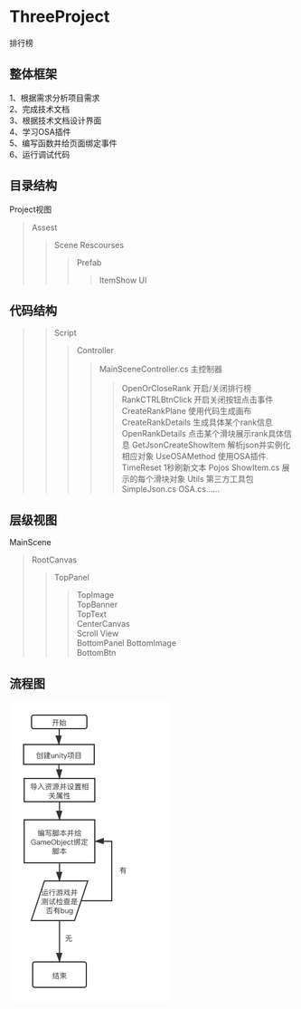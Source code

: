 # ThreeProject
排行榜
## 整体框架
1、根据需求分析项目需求  
2、完成技术文档  
3、根据技术文档设计界面  
4、学习OSA插件  
5、编写函数并给页面绑定事件  
6、运行调试代码  
## 目录结构
Project视图
> Assest
>> Scene
>> Rescourses
>>> Prefab  
>>>> ItemShow
>>> UI  
## 代码结构
>> Script 
>>> Controller
>>>> MainSceneController.cs 主控制器  
>>>>> OpenOrCloseRank 开启/关闭排行榜
>>>>> RankCTRLBtnClick 开启关闭按钮点击事件
>>>>> CreateRankPlane 使用代码生成画布  
>>>>> CreateRankDetails 生成具体某个rank信息
>>>>> OpenRankDetails 点击某个滑块展示rank具体信息
>>>>> GetJsonCreateShowItem 解析json并实例化相应对象
>>>>> UseOSAMethod 使用OSA插件. 
>>>>> TimeReset 1秒刷新文本
>>> Pojos
>>>> ShowItem.cs 展示的每个滑块对象
>>> Utils 第三方工具包
>>>> SimpleJson.cs 
>>>> OSA.cs……
## 层级视图
MainScene  
> RootCanvas  
>> TopPanel  
>>> TopImage  
>>> TopBanner  
>>> TopText  
>> CenterCanvas  
>>> Scroll View  
>> BottomPanel 
>>> BottomImage   
>>> BottomBtn  

## 流程图
![Image text](https://github.com/89trillion-liuhao/myTest/blob/main/1.png)
